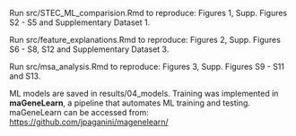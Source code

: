 Run src/STEC_ML_comparision.Rmd to reproduce: Figures 1, Supp. Figures S2 - S5 and Supplementary Dataset 1.
  
Run src/feature_explanations.Rmd to reproduce: Figures 2, Supp. Figures S6 - S8, S12 and Supplementary Dataset 3.
 
Run src/msa_analysis.Rmd to reproduce: Figures 3, Supp. Figures S9 - S11 and S13.
 
ML models are saved in results/04_models. Training was implemented in **maGeneLearn**, a pipeline that automates ML training and testing. maGeneLearn can be accessed from: https://github.com/jpaganini/magenelearn/
